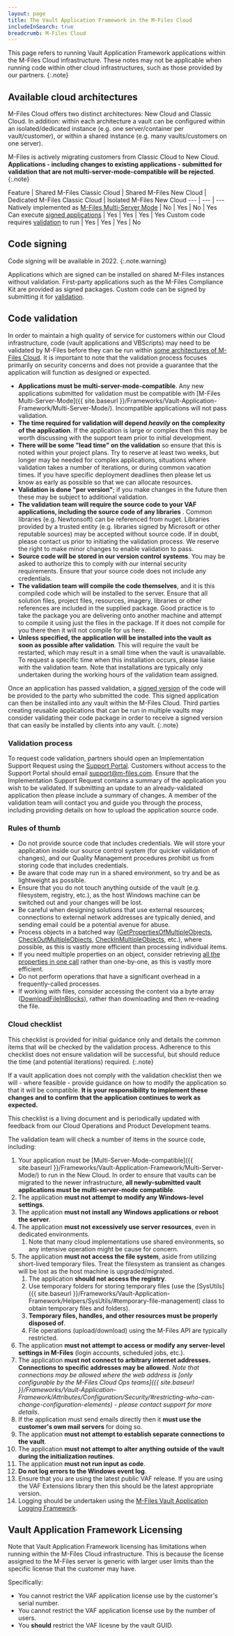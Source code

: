 ```yaml
---
layout: page
title: The Vault Application Framework in the M-Files Cloud
includeInSearch: true
breadcrumb: M-Files Cloud
---
```


This page refers to running Vault Application Framework applications within the M-Files Cloud infrastructure.  These notes may not be applicable when running code within other cloud infrastructures, such as those provided by our partners.
{:.note}

## Available cloud architectures

M-Files Cloud offers two distinct architectures: New Cloud and Classic Cloud.  In addition: within each architecture a vault can be configured within an isolated/dedicated instance (e.g. one server/container per vault/customer), or within a shared instance (e.g. many vaults/customers on one server).

M-Files is actively migrating customers from Classic Cloud to New Cloud.  **Applications - including changes to existing applications - submitted for validation that are not multi-server-mode-compatible will be rejected**.
{:.note}

Feature | Shared M-Files Classic Cloud | Shared M-Files New Cloud | Dedicated M-Files Classic Cloud | Isolated M-Files New Cloud
--- | --- | ---
Natively implemented as [M-Files Multi-Server Mode](../Multi-Server-Mode) | No | Yes | No | Yes
Can execute [signed applications](#code-signing) | Yes | Yes | Yes | Yes
Custom code requires [validation](#code-validation) to run | Yes | Yes | Yes | No

## Code signing

Code signing will be available in 2022.
{:.note.warning}

Applications which are signed can be installed on shared M-Files instances without validation.  First-party applications such as the M-Files Compliance Kit are provided as signed packages.  Custom code can be signed by submitting it for [validation](#code-validation).

## Code validation

In order to maintain a high quality of service for customers within our Cloud infrastructure, code (vault applications and VBScripts) may need to be validated by M-Files before they can be run within [some architectures of M-Files Cloud](#available-cloud-architectures).  It is important to note that the validation process focuses primarily on security concerns and does not provide a guarantee that the application will function as designed or expected.

* **Applications must be multi-server-mode-compatible**.  Any new applications submitted for validation must be compatible with [M-Files Multi-Server-Mode]({{ site.baseurl }}/Frameworks/Vault-Application-Framework/Multi-Server-Mode/).  Incompatible applications will not pass validation.
* **The time required for validation will depend _heavily_ on the complexity of the application**. If the application is large or complex then this may be worth discussing with the support team prior to initial development.
* **There will be some "lead time" on the validation** so ensure that this is noted within your project plans.  Try to reserve at least two weeks, but longer may be needed for complex applications, situations where validation takes a number of iterations, or during common vacation times.  If you have specific deployment deadlines then please let us know as early as possible so that we can allocate resources.
* **Validation is done "per version"**; if you make changes in the future then these may be subject to additional validation.
* **The validation team will require the source code to your VAF applications, including the source code of any libraries** .  Common libraries (e.g. Newtonsoft) can be referenced from nuget.  Libraries provided by a trusted entity (e.g. libraries signed by Microsoft or other reputable sources) may be accepted without source code.  If in doubt, please contact us prior to initiating the validation process.  We reserve the right to make minor changes to enable validation to pass.
* **Source code will be stored in our version control systems**.  You may be asked to authorize this to comply with our internal security requirements.  Ensure that your source code does not include any credentials.
* **The validation team will compile the code themselves**, and it is this compiled code which will be installed to the server.  Ensure that all solution files, project files, resources, imagery, libraries or other references are included in the supplied package.  Good practice is to take the package you are delivering onto another machine and attempt to compile it using just the files in the package.  If it does not compile for you there then it will not compile for us here.
* **Unless specified, the application will be installed into the vault as soon as possible after validation**.  This will require the vault be restarted, which may result in a small time when the vault is unavailable.  To request a specific time when this installation occurs, please liaise with the validation team.  Note that installations are typically only undertaken during the working hours of the validation team assigned.

Once an application has passed validation, a [signed version](#code-signing) of the code will be provided to the party who submitted the code.  This signed application can then be installed into any vault within the M-Files Cloud.  Third parties creating reusable applications that can be run in multiple vaults may consider validating their code package in order to receive a signed version that can easily be installed by clients into any vault.
{:.note}

### Validation process

To request code validation, partners should open an Implementation Support Request using the [Support Portal](https://m-files.force.com/s/).  Customers without access to the Support Portal should email [support@m-files.com](mailto:support@m-files.com).  Ensure that the Implementation Support Request contains a summary of the application you wish to be validated.  If submitting an update to an already-validated application then please include a summary of changes.  A member of the validation team will contact you and guide you through the process, including providing details on how to upload the application source code.

### Rules of thumb

* Do not provide source code that includes credentials.  We will store your application inside our source control system (for quicker validation of changes), and our Quality Management procedures prohibit us from storing code that includes credentials.
* Be aware that code may run in a shared environment, so try and be as lightweight as possible.
* Ensure that you do not touch anything outside of the vault (e.g. filesystem, registry, etc.), as the host Windows machine can be switched out and your changes will be lost.
* Be careful when designing solutions that use external resources; connections to external network addresses are typically denied, and sending email could be a potential avenue for abuse.
* Process objects in a batched way ([GetPropertiesOfMultipleObjects](https://www.m-files.com/api/documentation/MFilesAPI~VaultObjectPropertyOperations~GetPropertiesOfMultipleObjects.html), [CheckOutMultipleObjects](https://www.m-files.com/api/documentation/MFilesAPI~VaultObjectOperations~CheckOutMultipleObjects.html), [CheckInMultipleObjects](https://www.m-files.com/api/documentation/MFilesAPI~VaultObjectOperations~CheckInMultipleObjects.html), etc.), where possible, as this is vastly more efficient than processing individual items.
* If you need multiple properties on an object, consider retrieving [all the properties in one call](https://www.m-files.com/api/documentation/MFilesAPI~VaultObjectPropertyOperations~GetProperties.html) rather than one-by-one, as this is vastly more efficient.
* Do not perform operations that have a significant overhead in a frequently-called processes.
* If working with files, consider accessing the content via a byte array ([DownloadFileInBlocks](https://www.m-files.com/api/documentation/index.html#MFilesAPI~VaultObjectFileOperations.html)), rather than downloading and then re-reading the file. 

### Cloud checklist

This checklist is provided for initial guidance only and details the common items that will be checked by the validation process.  Adherence to this checklist does not ensure validation will be successful, but should reduce the time (and potential iterations) required.
{:.note}

If a vault application does not comply with the validation checklist then we will - where feasible - provide guidance on how to modify the application so that it will be compatible.  **It is your responsibility to implement these changes and to confirm that the application continues to work as expected.**

This checklist is a living document and is periodically updated with feedback from our Cloud Operations and Product Development teams.

The validation team will check a number of items in the source code, including: 

<div class="checklist" markdown="1">

1. Your application must be [Multi-Server-Mode-compatible]({{ site.baseurl }}/Frameworks/Vault-Application-Framework/Multi-Server-Mode/) to run in the New Cloud.  In order to ensure that vaults can be migrated to the newer infrastructure, **all newly-submitted vault applications must be multi-server-mode compatible**.
1. The application **must not attempt to modify any Windows-level settings**.
1. The application **must not install any Windows applications or reboot the server**.
1. The application **must not excessively use server resources**, even in dedicated environments.
	1. Note that many cloud implementations use shared environments, so any intensive operation might be cause for concern.
1. The application **must not access the file system**, aside from utilizing short-lived temporary files.  Treat the filesystem as transient as changes will be lost as the host machine is upgraded/migrated.
	1. The application **should not access the registry**.
	1. Use temporary folders for storing temporary files (use the [SysUtils]({{ site.baseurl }}/Frameworks/Vault-Application-Framework/Helpers/SysUtils/#temporary-file-management) class to obtain temporary files and folders).
	1. **Temporary files, handles, and other resources must be properly disposed of**.
	1. File operations (upload/download) using the M-Files API are typically restricted.
1. The application **must not attempt to access or modify any server-level settings in M-Files** (login accounts, scheduled jobs, etc.).
1. The application **must not connect to arbitrary internet addresses.  Connections to specific addresses may be allowed**. *Note that connections may be allowed where the web address is [only configurable by the M-Files Cloud Ops teams]({{ site.baseurl }}/Frameworks/Vault-Application-Framework/Attributes/Configuration/Security/#restricting-who-can-change-configuration-elements) - please contact support for more details*.
1. If the application must send emails directly then it **must use the customer's own mail servers** for doing so.
1. The application **must not attempt to establish separate connections to the vault**.
1. The application **must not attempt to alter anything outside of the vault during the initialization routines**.
1. The application **must not run input as code**.
1. **Do not log errors to the Windows event log**.
1. Ensure that you are using the latest public VAF release.  If you are using the VAF Extensions library then this should be the latest appropriate version.
1. Logging should be undertaken using the [M-Files Vault Application Logging Framework](/Frameworks/Logging/).

</div>

## Vault Application Framework Licensing

Note that Vault Application Framework licensing has limitations when running within the M-Files Cloud infrastructure.  This is because the license assigned to the M-Files server is generic with larger user limits than the specific license that the customer may have.

Specifically:

* You cannot restrict the VAF application license use by the customer's serial number.
* You cannot restrict the VAF application license use by the number of users.
* You **should** restrict the VAF licesne by the vault GUID.
